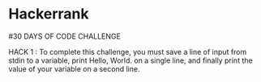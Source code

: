 # Hackerrank

#30 DAYS OF CODE CHALLENGE

HACK 1 : To complete this challenge, you must save a line of input from stdin to a variable, print Hello, World. on a single line, and finally print the value of your variable on a second line.
